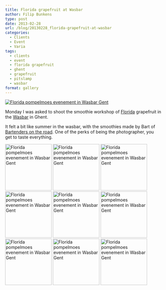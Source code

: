 ```yaml
---
title: Florida grapefruit at Wasbar
author: Filip Bunkens
type: post
date: 2013-02-28
url: /blog/20130228_florida-grapefruit-at-wasbar
categories:
  - Clients
  - Event
  - Varia
tags:
  - clients
  - event
  - florida grapefruit
  - ghent
  - grapefruit
  - pitslamp
  - wasbar
format: gallery
---
```

[![Florida pompelmoes evenement in Wasbar Gent][1]](/images/blogposts/20130225_Florida_Wasbar-25.jpg)

Monday I was asked to shoot the smoothie workshop of <a title="Cool Florida Grapefruit" href="http://www.coolfloridagrapefruit.be" rel="contact">Florida</a> grapefruit in the <a title="Wasbar, gent" href="http://www.wasbar.be" rel="contact met">Wasbar</a> in Ghent.

It felt a bit like summer in the wasbar, with the smoothies made by Bart of <a title="Bartenders on the road" href="http://www.bartenders-on-the-road.com" rel="contact met">Bartenders on the road</a>. One of the perks of being the photographer, you get to taste everything.

[<img height="150" src="/images/blogposts/20130225_Florida_Wasbar-12.jpg" class="attachment-thumbnail" alt="Florida pompelmoes evenement in Wasbar Gent" />][2]
[<img height="150" src="/images/blogposts/20130225_Florida_Wasbar-53.jpg" class="attachment-thumbnail" alt="Florida pompelmoes evenement in Wasbar Gent" />][3]
[<img height="150" src="/images/blogposts/20130225_Florida_Wasbar-30.jpg" class="attachment-thumbnail" alt="Florida pompelmoes evenement in Wasbar Gent" />][4]
[<img height="150" src="/images/blogposts/20130225_Florida_Wasbar-126.jpg" class="attachment-thumbnail" alt="Florida pompelmoes evenement in Wasbar Gent" />][5]
[<img height="150" src="/images/blogposts/20130225_Florida_Wasbar-89.jpg" class="attachment-thumbnail" alt="Florida pompelmoes evenement in Wasbar Gent" />][6]
[<img height="150" src="/images/blogposts/20130225_Florida_Wasbar-135.jpg" class="attachment-thumbnail" alt="Florida pompelmoes evenement in Wasbar Gent" />][7]
[<img height="150" src="/images/blogposts/20130225_Florida_Wasbar-42.jpg" class="attachment-thumbnail" alt="Florida pompelmoes evenement in Wasbar Gent" />][8]
[<img height="150" src="/images/blogposts/20130225_Florida_Wasbar-122.jpg" class="attachment-thumbnail" alt="Florida pompelmoes evenement in Wasbar Gent" />][9]
[<img height="150" src="/images/blogposts/20130225_Florida_Wasbar-90.jpg" class="attachment-thumbnail" alt="Florida pompelmoes evenement in Wasbar Gent" />][10]

 [1]: /images/blogposts/20130225_Florida_Wasbar-25.jpg
 [2]: /images/blogposts/20130225_Florida_Wasbar-12.jpg
 [3]: /images/blogposts/20130225_Florida_Wasbar-53.jpg
 [4]: /images/blogposts/20130225_Florida_Wasbar-30.jpg
 [5]: /images/blogposts/20130225_Florida_Wasbar-126.jpg
 [6]: /images/blogposts/20130225_Florida_Wasbar-89.jpg
 [7]: /images/blogposts/20130225_Florida_Wasbar-135.jpg
 [8]: /images/blogposts/20130225_Florida_Wasbar-42.jpg
 [9]: /images/blogposts/20130225_Florida_Wasbar-122.jpg
 [10]: /images/blogposts/20130225_Florida_Wasbar-90.jpg
